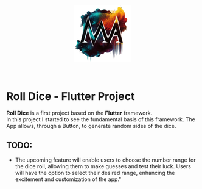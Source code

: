 <br>

<p align="center"><a href="https://github.com/MicheleAbategiovanni" target="_blank"><img src="logo.png" width="150" alt="Michele Abategiovanni Logo"></a></p>


<br>

# <strong>Roll Dice - Flutter Project</strong>

<strong>Roll Dice</strong> is a first project based on the <strong>Flutter</strong> framework. <br>
In this project I started to see the fundamental basis of this framework.
The App allows, through a Button, to generate random sides of the dice. <br>

## TODO:
<ul>
  <li>
    The upcoming feature will enable users to choose the number range for the dice roll, allowing them to make guesses and test their luck. Users will have the option to select their desired range, enhancing the excitement and customization of the app."
  </li>
</ul>
